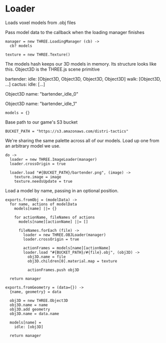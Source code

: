 Loader
======

Loads voxel models from .obj files

Pass model data to the callback when the loading manager finishes

    manager = new THREE.LoadingManager (cb) ->
      cb? models

    texture = new THREE.Texture()

The models hash keeps our 3D models in memory.
Its structure looks like this.
Object3D is the THREE.js scene primitive

bartender:
  idle: [Object3D, Object3D, Object3D, Object3D]
  walk: [Object3D, ...]
cactus:
  idle: [...]

Object3D
  name: "bartender_idle_0"

Object3D
  name: "bartender_idle_1"

    models = {}

Base path to our game's S3 bucket

    BUCKET_PATH = "https://s3.amazonaws.com/distri-tactics"

We're sharing the same palette across all of our models.
Load up one from an arbitrary model we use.

    do ->
      loader = new THREE.ImageLoader(manager)
      loader.crossOrigin = true

      loader.load "#{BUCKET_PATH}/bartender.png", (image) ->
        texture.image = image
        texture.needsUpdate = true

Load a model by name, passing in an optional position.

    exports.fromObj = (modelData) ->
      for name, actions of modelData
        models[name] ||= {}

        for actionName, fileNames of actions
          models[name][actionName] ||= []

          fileNames.forEach (file) ->
            loader = new THREE.OBJLoader(manager)
            loader.crossOrigin = true

            actionFrames = models[name][actionName]
            loader.load "#{BUCKET_PATH}/#{file}.obj", (obj3D) ->
              obj3D.name = file
              obj3D.children[0].material.map = texture

              actionFrames.push obj3D

      return manager
    
    exports.fromGeometry = (data={}) ->
      {name, geometry} = data
    
      obj3D = new THREE.Object3D
      obj3D.name = name
      obj3D.add geometry
      obj3D.name = data.name
      
      models[name] =
        idle: [obj3D]
      
      return manager 

